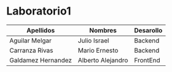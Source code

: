 # Laboratorio1

|  Apellidos       |Nombres                        |Desarollo                    |
|------------------|-------------------------------|-----------------------------|
|Aguilar Melgar    |Julio Israel                   |Backend                      |
|Carranza Rivas    |Mario Ernesto                  |Backend                      |
|Galdamez Hernandez|Alberto Alejandro              |FrontEnd                     |
